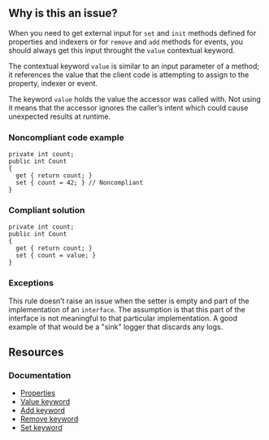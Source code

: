 ## Why is this an issue?

When you need to get external input for `set` and `init` methods defined for properties and indexers or for
`remove` and `add` methods for events, you should always get this input throught the `value` contextual keyword.

The contextual keyword `value` is similar to an input parameter of a method; it references the value that the client code is attempting
to assign to the property, indexer or event.

The keyword `value` holds the value the accessor was called with. Not using it means that the accessor ignores the caller’s intent which
could cause unexpected results at runtime.

### Noncompliant code example

    private int count;
    public int Count
    {
      get { return count; }
      set { count = 42; } // Noncompliant
    }

### Compliant solution

    private int count;
    public int Count
    {
      get { return count; }
      set { count = value; }
    }

### Exceptions

This rule doesn’t raise an issue when the setter is empty and part of the implementation of an `interface`. The assumption is that this
part of the interface is not meaningful to that particular implementation. A good example of that would be a "sink" logger that discards any logs.

## Resources

### Documentation

-  [Properties](https://learn.microsoft.com/en-us/dotnet/csharp/programming-guide/classes-and-structs/properties)
-  [Value keyword](https://learn.microsoft.com/en-us/dotnet/csharp/language-reference/keywords/value)
-  [Add keyword](https://learn.microsoft.com/en-us/dotnet/csharp/language-reference/keywords/add)
-  [Remove keyword](https://learn.microsoft.com/en-us/dotnet/csharp/language-reference/keywords/remove)
-  [Set keyword](https://learn.microsoft.com/en-us/dotnet/csharp/language-reference/keywords/set)